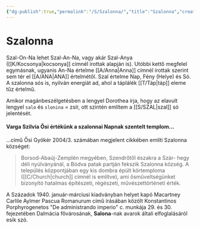 ```yaml
---
{"dg-publish":true,"permalink":"/S/Szalonna/","title":"Szalonna","created":"2024-05-15T20:00","updated":"2024-05-17T04:24"}
---
```



# Szalonna

Szal-On-Na lehet Szal-An-Na, vagy akár Szal-Anya ([[K/Kocsonya\|kocsonya]] címnél írottak alapján is). Utóbbi kettő megfelel egymásnak, ugyanis An-Na értelme [[A/Anna\|Anna]] címnél írottak szerint sem tér el [[A/ANA\|ANA]] értelmétől. Szal értelme Nap, Fény (Helye) és Só. A szalonna sós is, nyilván energiát ad, ahol a táplálék [[T/Táp\|táp]] eleme tűz értelmű.  

Amikor magánbeszélgetésben a lengyel Dorothea írja, hogy az elavult lengyel `salo` és `slonina` = zsír, ott szintén említem a [[S/SZAL\|szal]] só jelentését.  

#### Varga Szilvia Ősi értékünk a szalonnai Napnak szentelt templom...  

...című Ősi Gyökér 2004/3. számában megjelent cikkében említi Szalonna községet:  
> Borsod-Abaúj-Zemplén megyében, Szendrőtől északra a Szár- hegy déli nyúlványánál, a Bódva patak partján fekszik Szalonna község. A település központjában egy kis dombra épült körtemploma ([[C/Church\|church]] címnél is említve), ami ősműveltségünket bizonyító hatalmas építészeti, régészeti, művészettörténeti érték.  

A Századok 1940. január-márciusi kiadványban helyet kapó Macartney Carlile Aylmer Pascua Romanurum című írásában közölt Konstantinos Porphyrogenetos "De administrando imperio" c. munkája 29. és 30. fejezetében Dalmácia fővárosának, **Salona**-nak avarok általi elfoglalásáról esik szó.  